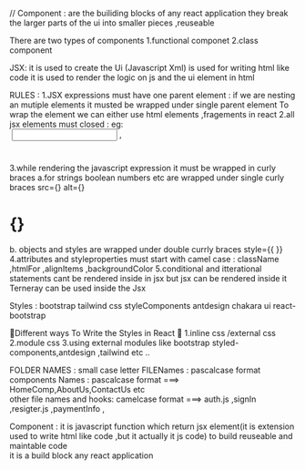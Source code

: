// Component : are the builiding blocks of any react application 
they break the larger parts of the ui into smaller pieces ,reuseable
<!-- a component is something that returns some jsx elements to construct an ui  -->
There are two types of components 
1.functional componet
2.class component



JSX: it is used to create the Ui 
 (Javascript Xml) is used for writing html like code 
 it is used to render the logic on js and the ui element in html 


 RULES :
 1.JSX expressions must have one parent element : if we are nesting an mutiple elements it   musted be wrapped under single parent element 
  To wrap the element we can either use html elements ,fragements in  react 
2.all jsx elements must closed  :
    eg: <br/> <img/> <input/> ,<h1></h1>
3.while rendering the javascript expression it must be wrapped in curly braces
   a.for strings boolean numbers etc  are wrapped under single curly braces
   src={} alt={} <h1>{}</h1>
   b. objects and styles are wrapped under double currly braces
      style={{ }}
4.attributes and styleproperties must start with camel case :
      className ,htmlFor ,alignItems ,backgroundColor
5.conditional and itterational statements cant be rendered inside in jsx but jsx can be rendered inside it 
 Terneray can be used inside the Jsx


Styles :
bootstrap
tailwind css
styleComponents
antdesign
chakara ui
react-bootstrap 

🏹Different ways To Write the Styles in React 🏹
 1.inline css /external css
 2.module css
 3.using external modules like bootstrap styled-components,antdesign ,tailwind etc ..


<!-- Naming formats -->
FOLDER NAMES : small case letter 
FILENames : pascalcase format  
    components Names : pascalcase format ===> HomeComp,AboutUs,ContactUs etc  
    other file names and hooks: camelcase format ===> auth.js ,signIn ,resigter.js ,paymentInfo ,

Component : it is javascript function which return jsx element(it is extension used to write html like code ,but it actually it js code) to build reuseable and maintable code  
 it is a build block any react application


